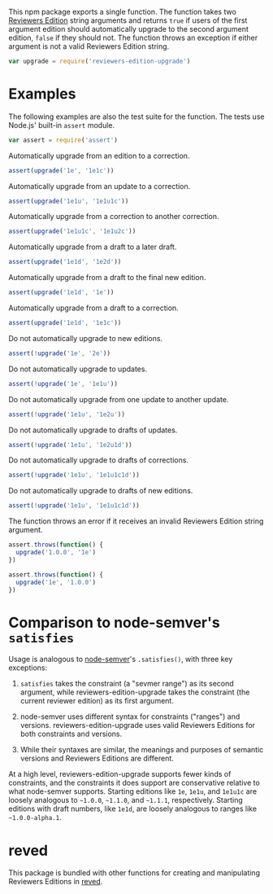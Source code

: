 This npm package exports a single function. The function takes two
[Reviewers Edition][reved] string arguments and returns `true` if users
of the first argument edition should automatically upgrade to the second
argument edition, `false` if they should not. The function throws an
exception if either argument is not a valid Reviewers Edition string.

[reved]: https://npmjs.com/packages/reviewers-edition-parse

```javascript
var upgrade = require('reviewers-edition-upgrade')
```

# Examples

The following examples are also the test suite for the function. The
tests use Node.js' built-in `assert` module.

```javascript
var assert = require('assert')
```

Automatically upgrade from an edition to a correction.

```javascript
assert(upgrade('1e', '1e1c'))
```

Automatically upgrade from an update to a correction.

```javascript
assert(upgrade('1e1u', '1e1u1c'))
```

Automatically upgrade from a correction to another correction.

```javascript
assert(upgrade('1e1u1c', '1e1u2c'))
```

Automatically upgrade from a draft to a later draft.

```javascript
assert(upgrade('1e1d', '1e2d'))
```

Automatically upgrade from a draft to the final new edition.

```javascript
assert(upgrade('1e1d', '1e'))
```

Automatically upgrade from a draft to a correction.

```javascript
assert(upgrade('1e1d', '1e1c'))
```

Do not automatically upgrade to new editions.

```javascript
assert(!upgrade('1e', '2e'))
```

Do not automatically upgrade to updates.

```javascript
assert(!upgrade('1e', '1e1u'))
```

Do not automatically upgrade from one update to another update.

```javascript
assert(!upgrade('1e1u', '1e2u'))
```

Do not automatically upgrade to drafts of updates.

```javascript
assert(!upgrade('1e1u', '1e2u1d'))
```

Do not automatically upgrade to drafts of corrections.

```javascript
assert(!upgrade('1e1u', '1e1u1c1d'))
```

Do not automatically upgrade to drafts of new editions.

```javascript
assert(!upgrade('1e1u', '1e1u1c1d'))
```

The function throws an error if it receives an invalid Reviewers Edition
string argument.

```javascript
assert.throws(function() {
  upgrade('1.0.0', '1e')
})

assert.throws(function() {
  upgrade('1e', '1.0.0')
})
```

# Comparison to node-semver's `satisfies`

Usage is analogous to [node-semver][node-semver]'s `.satisfies()`, with
three key exceptions:

1. `satisfies` takes the constraint (a "sevmer range") as its second
   argument, while reviewers-edition-upgrade takes the constraint (the
   current reviewer edition) as its first argument.

2. node-semver uses different syntax for constraints ("ranges") and
   versions. reviewers-edition-upgrade uses valid Reviewers Editions for
   both constraints and versions.

3. While their syntaxes are similar, the meanings and purposes of semantic
   versions and Reviewers Editions are different.

[node-semver]: https://www.npmjs.com/package/semver

At a high level, reviewers-edition-upgrade supports fewer kinds of
constraints, and the constraints it does support are conservative
relative to what node-semver supports. Starting editions like `1e`,
`1e1u`, and `1e1u1c` are loosely analogous to `~1.0.0`, `~1.1.0`, and
`~1.1.1`, respectively. Starting editions with draft numbers, like
`1e1d`, are loosely analogous to ranges like `~1.0.0-alpha.1`.

# reved

This package is bundled with other functions for
creating and manipulating Reviewers Editions in
[reved](https://www.npmjs.com/packages/reved).
